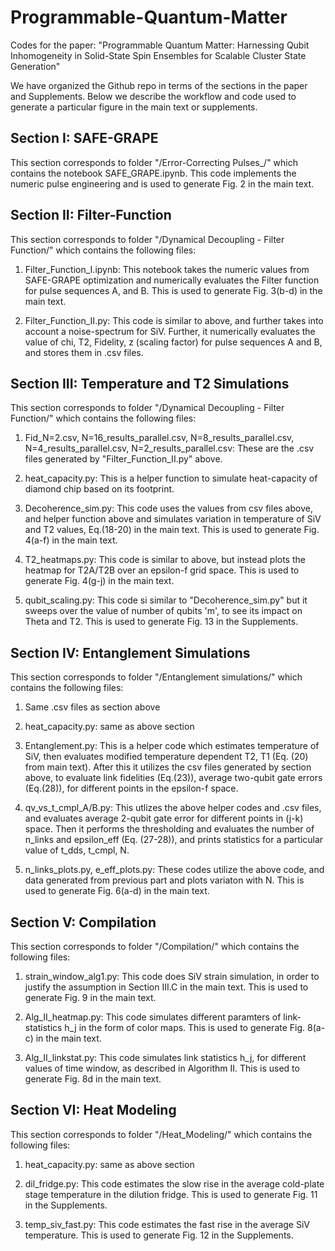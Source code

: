 # Programmable-Quantum-Matter
Codes for the paper: "Programmable Quantum Matter: Harnessing Qubit Inhomogeneity in Solid-State Spin Ensembles for Scalable Cluster State Generation"

We have organized the Github repo in terms of the sections in the paper and Supplements. Below we describe the workflow and code used to generate a particular figure in the main text or supplements.

## Section I: SAFE-GRAPE
This section corresponds to folder "/Error-Correcting Pulses_/" which contains the notebook SAFE_GRAPE.ipynb. This code implements the numeric pulse engineering and is used to generate Fig. 2 in the main text.

## Section II: Filter-Function
This section corresponds to folder "/Dynamical Decoupling - Filter Function/" which contains the following files:

1. Filter_Function_I.ipynb: This notebook takes the numeric values from SAFE-GRAPE optimization and numerically evaluates the Filter function for pulse sequences A, and B. This is used to generate Fig. 3(b-d) in the main text.

2. Filter_Function_II.py: This code is similar to above, and further takes into account a noise-spectrum for SiV. Further, it numerically evaluates the value of chi, T2, Fidelity, z (scaling factor) for pulse sequences A and B, and stores them in .csv files.

## Section III: Temperature and T2 Simulations
This section corresponds to folder "/Dynamical Decoupling - Filter Function/" which contains the following files:

1. Fid_N=2.csv, N=16_results_parallel.csv, N=8_results_parallel.csv, N=4_results_parallel.csv, N=2_results_parallel.csv: These are the .csv files generated by "Filter_Function_II.py" above.

2. heat_capacity.py: This is a helper function to simulate heat-capacity of diamond chip based on its footprint.

3. Decoherence_sim.py: This code uses the values from csv files above, and helper function above and simulates variation in temperature of SiV and T2 values, Eq.(18-20) in the main text. This is used to generate Fig. 4(a-f) in the main text.

4. T2_heatmaps.py: This code is similar to above, but instead plots the heatmap for T2A/T2B over an epsilon-f grid space. This is used to generate Fig. 4(g-j) in the main text.

5. qubit_scaling.py: This code si similar to "Decoherence_sim.py" but it sweeps over the value of number of qubits 'm', to see its impact on Theta and T2. This is used to generate Fig. 13 in the Supplements.
   
## Section IV: Entanglement Simulations
This section corresponds to folder "/Entanglement simulations/" which contains the following files:

1. Same .csv files as section above

2. heat_capacity.py: same as above section

3. Entanglement.py: This is a helper code which estimates temperature of SiV, then evaluates modified temperature dependent T2, T1 (Eq. (20) from main text). After this it utilizes the csv files generated by section above, to evaluate link fidelities (Eq.(23)), average two-qubit gate errors (Eq.(28)), for different points in the epsilon-f space.

4. qv_vs_t_cmpl_A/B.py: This utlizes the above helper codes and .csv files, and evaluates average 2-qubit gate error for different points in (j-k) space. Then it performs the thresholding and evaluates the number of n_links and epsilon_eff (Eq. (27-28)), and prints statistics for a particular value of t_dds, t_cmpl, N.      

5. n_links_plots.py, e_eff_plots.py: These codes utilize the above code, and data generated from previous part and plots variaton with N. This is used to generate Fig. 6(a-d) in the main text.

## Section V: Compilation
This section corresponds to folder "/Compilation/" which contains the following files:

1. strain_window_alg1.py: This code does SiV strain simulation, in order to justify the assumption in Section III.C in the main text. This is used to generate Fig. 9 in the main text. 

2. Alg_II_heatmap.py: This code simulates different paramters of link-statistics h_j in the form of color maps. This is used to generate Fig. 8(a-c) in the main text.

3. Alg_II_linkstat.py: This code simulates link statistics h_j, for different values of time window, as described in Algorithm II. This is used to generate Fig. 8d in the main text. 

## Section VI: Heat Modeling
This section corresponds to folder "/Heat_Modeling/" which contains the following files:

1. heat_capacity.py: same as above section

2. dil_fridge.py: This code estimates the slow rise in the average cold-plate stage temperature in the dilution fridge. This is used to generate Fig. 11 in the Supplements.

3. temp_siv_fast.py: This code estimates the fast rise in the average SiV temperature. This is used to generate Fig. 12 in the Supplements.


